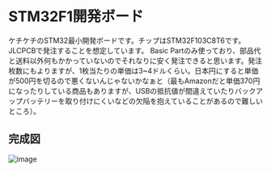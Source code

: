 # STM32F1開発ボード
ケチケチのSTM32最小開発ボードです。チップはSTM32F103C8T6です。JLCPCBで発注することを想定しています。
Basic Partのみ使っており、部品代と送料以外何もかかっていないのでそれなりに安く発注できると思います。発注枚数にもよりますが、1枚当たりの単価は3~4ドルくらい。日本円にすると単価が500円を切るので悪くないんじゃないかなぁと（最もAmazonだと単価370円になったりしている商品もありますが、USBの抵抗値が間違えていたりバックアップバッテリーを取り付けにくいなどの欠陥を抱えていることがあるので難しいところ）。

## 完成図
![image](https://github.com/21km43/STM32F1-DevBoard/assets/48169975/bad965b2-50be-4ce5-992d-05ca5e92382d)
